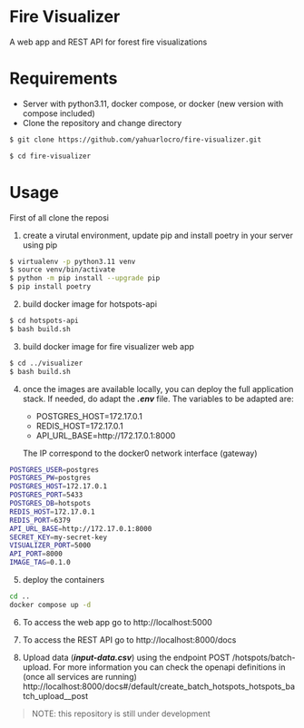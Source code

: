 # Fire Visualizer
A web app and REST API for forest fire visualizations


# Requirements

- Server with python3.11, docker compose, or docker (new version with compose included)
- Clone the repository and change directory
```bash
$ git clone https://github.com/yahuarlocro/fire-visualizer.git

$ cd fire-visualizer 
```

# Usage

First of all clone the reposi

1. create a virutal environment, update pip and install poetry in your server using pip

```bash
$ virtualenv -p python3.11 venv
$ source venv/bin/activate
$ python -m pip install --upgrade pip
$ pip install poetry
```

2. build docker image for hotspots-api

```bash
$ cd hotspots-api
$ bash build.sh 
```

3. build docker image for fire visualizer web app
```bash
$ cd ../visualizer
$ bash build.sh 
```

4. once the images are available locally, you can deploy the full application stack. If needed, do adapt the ***.env*** file.  The variables to be adapted are:
	- POSTGRES_HOST=172.17.0.1
	- REDIS_HOST=172.17.0.1
	- API_URL_BASE=http:\//172.17.0.1:8000
	
	The IP correspond to the docker0 network interface (gateway)

```bash
POSTGRES_USER=postgres
POSTGRES_PW=postgres
POSTGRES_HOST=172.17.0.1
POSTGRES_PORT=5433
POSTGRES_DB=hotspots
REDIS_HOST=172.17.0.1
REDIS_PORT=6379
API_URL_BASE=http://172.17.0.1:8000
SECRET_KEY=my-secret-key
VISUALIZER_PORT=5000
API_PORT=8000
IMAGE_TAG=0.1.0
```


5. deploy the containers
```bash
cd ..
docker compose up -d
```


6. To access the web app go to http://localhost:5000
7. To access the REST API go to http://localhost:8000/docs

8. Upload data (***input-data.csv***) using the endpoint POST /hotspots/batch-upload. For more information you can check the openapi definitions in (once all services are running) http://localhost:8000/docs#/default/create_batch_hotspots_hotspots_batch_upload__post

>NOTE: this repository is still under development
